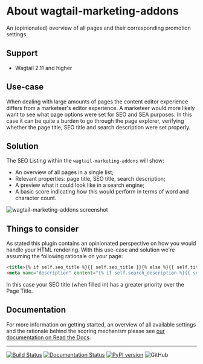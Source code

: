 # About wagtail-marketing-addons

An (opinionated) overview of all pages and their corresponding promotion settings.

## Support

* Wagtail 2.11 and higher


## Use-case

When dealing with large amounts of pages the content editor experience differs from a marketeer's editor experience. A marketeer would more likely want to see what page options were set for SEO and SEA purposes. In this case it can be quite a burden to go through the page explorer, verifying whether the page title, SEO title and search description were set properly.

## Solution

The SEO Listing within the `wagtail-marketing-addons` will show: 

* An overview of all pages in a single list;
* Relevant properties: page title, SEO title, search description;
* A preview what it could look like in a search engine;
* A basic score indicating how this would perform in terms of word and character count.

![wagtail-marketing-addons screenshot](https://raw.githubusercontent.com/LUKKIEN/wagtail-marketing-addons/master/.github/overview.jpg)

## Things to consider

As stated this plugin contains an opinionated perspective on how you would handle your HTML rendering. With this use-case and solution we're assuming the following rationale on your page:

```html
<title>{% if self.seo_title %}{{ self.seo_title }}{% else %}{{ self.title }}{% endif %} | Your Site</title>
<meta name="description" content="{% if self.search_description %}{{ self.search_description }}{% endif %}">
```

In this case your SEO title (when filled in) has a greater priority over the Page Title.

## Documentation

For more information on getting started, an overview of all available settings and the rationale behind the scoring mechanism please see [our documentation on Read the Docs](https://wagtail-marketing-addons.readthedocs.io).

---

[![Build Status](https://github.com/LUKKIEN/wagtail-marketing-addons/workflows/test/badge.svg)](https://github.com/LUKKIEN/wagtail-marketing-addons/actions?query=workflow%3Atest)
[![Documentation Status](https://readthedocs.org/projects/wagtail-marketing-addons/badge/?version=latest)](https://wagtail-marketing-addons.readthedocs.io/en/latest/?badge=latest)
[![PyPI version](https://badge.fury.io/py/wagtail-marketing-addons.svg)](https://badge.fury.io/py/wagtail-marketing-addons)
![GitHub](https://img.shields.io/github/license/lukkien/wagtail-marketing-addons.svg)
